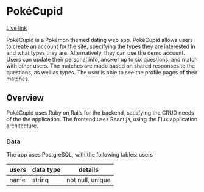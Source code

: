 # PokéCupid

[Live link][heroku]

[heroku]: pokecupid.herokuapp.com

PokéCupid is a Pokémon themed dating web app. PokéCupid allows users to create an account for the site, specifying the types they are interested in and what types they are. Alternatively, they can use the demo account. Users can update their personal info, answer up to six questions, and match with other users. The matches are made based on shared responses to the questions, as well as types. The user is able to see the profile pages of their matches.

## Overview
PokéCupid uses Ruby on Rails for the backend, satisfying the CRUD needs of the the application. The frontend uses React.js, using the Flux application architecture.

### Data
The app uses PostgreSQL, with the following tables:
users

 | users | data type | details |
 | --- | --- | --- |
 | name | string | not null, unique |
